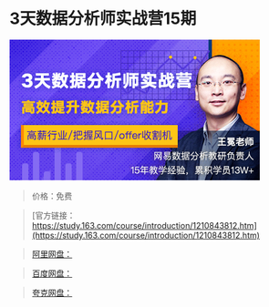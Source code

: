 # 3天数据分析师实战营15期

![img](../../../assets/study163/free/8c7e2256ef9c4b6f87daf52835bb8e31.jpg)

> 价格：免费

> [官方链接：https://study.163.com/course/introduction/1210843812.htm](https://study.163.com/course/introduction/1210843812.htm)

> [阿里网盘：]()

> [百度网盘：]()

> [夸克网盘：]()
